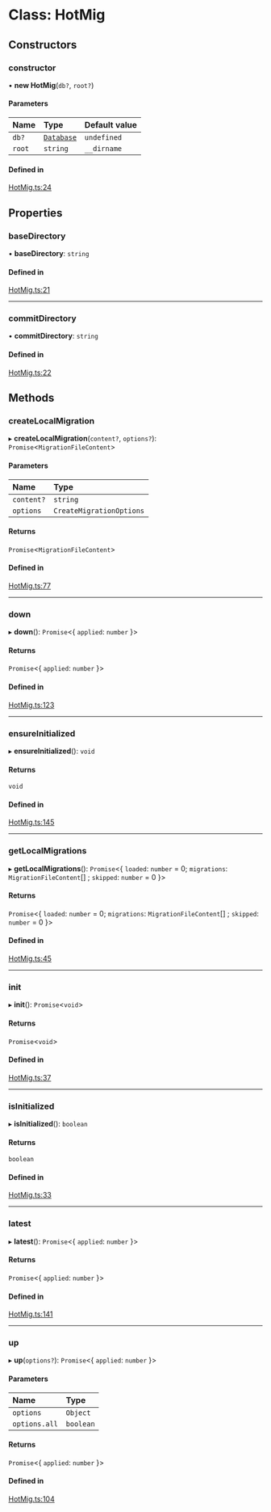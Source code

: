# Class: HotMig

## Constructors

### constructor

• **new HotMig**(`db?`, `root?`)

#### Parameters

| Name | Type | Default value |
| :------ | :------ | :------ |
| `db?` | [`Database`](Database.md) | `undefined` |
| `root` | `string` | `__dirname` |

#### Defined in

[HotMig.ts:24](https://github.com/Knaackee/hotmig/blob/7b1de6c/packages/hotmig/src/HotMig.ts#L24)

## Properties

### baseDirectory

• **baseDirectory**: `string`

#### Defined in

[HotMig.ts:21](https://github.com/Knaackee/hotmig/blob/7b1de6c/packages/hotmig/src/HotMig.ts#L21)

___

### commitDirectory

• **commitDirectory**: `string`

#### Defined in

[HotMig.ts:22](https://github.com/Knaackee/hotmig/blob/7b1de6c/packages/hotmig/src/HotMig.ts#L22)

## Methods

### createLocalMigration

▸ **createLocalMigration**(`content?`, `options?`): `Promise`<`MigrationFileContent`\>

#### Parameters

| Name | Type |
| :------ | :------ |
| `content?` | `string` |
| `options` | `CreateMigrationOptions` |

#### Returns

`Promise`<`MigrationFileContent`\>

#### Defined in

[HotMig.ts:77](https://github.com/Knaackee/hotmig/blob/7b1de6c/packages/hotmig/src/HotMig.ts#L77)

___

### down

▸ **down**(): `Promise`<{ `applied`: `number`  }\>

#### Returns

`Promise`<{ `applied`: `number`  }\>

#### Defined in

[HotMig.ts:123](https://github.com/Knaackee/hotmig/blob/7b1de6c/packages/hotmig/src/HotMig.ts#L123)

___

### ensureInitialized

▸ **ensureInitialized**(): `void`

#### Returns

`void`

#### Defined in

[HotMig.ts:145](https://github.com/Knaackee/hotmig/blob/7b1de6c/packages/hotmig/src/HotMig.ts#L145)

___

### getLocalMigrations

▸ **getLocalMigrations**(): `Promise`<{ `loaded`: `number` = 0; `migrations`: `MigrationFileContent`[] ; `skipped`: `number` = 0 }\>

#### Returns

`Promise`<{ `loaded`: `number` = 0; `migrations`: `MigrationFileContent`[] ; `skipped`: `number` = 0 }\>

#### Defined in

[HotMig.ts:45](https://github.com/Knaackee/hotmig/blob/7b1de6c/packages/hotmig/src/HotMig.ts#L45)

___

### init

▸ **init**(): `Promise`<`void`\>

#### Returns

`Promise`<`void`\>

#### Defined in

[HotMig.ts:37](https://github.com/Knaackee/hotmig/blob/7b1de6c/packages/hotmig/src/HotMig.ts#L37)

___

### isInitialized

▸ **isInitialized**(): `boolean`

#### Returns

`boolean`

#### Defined in

[HotMig.ts:33](https://github.com/Knaackee/hotmig/blob/7b1de6c/packages/hotmig/src/HotMig.ts#L33)

___

### latest

▸ **latest**(): `Promise`<{ `applied`: `number`  }\>

#### Returns

`Promise`<{ `applied`: `number`  }\>

#### Defined in

[HotMig.ts:141](https://github.com/Knaackee/hotmig/blob/7b1de6c/packages/hotmig/src/HotMig.ts#L141)

___

### up

▸ **up**(`options?`): `Promise`<{ `applied`: `number`  }\>

#### Parameters

| Name | Type |
| :------ | :------ |
| `options` | `Object` |
| `options.all` | `boolean` |

#### Returns

`Promise`<{ `applied`: `number`  }\>

#### Defined in

[HotMig.ts:104](https://github.com/Knaackee/hotmig/blob/7b1de6c/packages/hotmig/src/HotMig.ts#L104)
